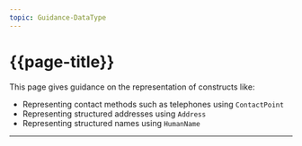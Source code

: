 ```yaml
---
topic: Guidance-DataType
---
```


# {{page-title}}

This page gives guidance on the representation of constructs like:
<ul>
<li>Representing contact methods such as telephones using <code>ContactPoint</code></li>
<li>Representing structured addresses using <code>Address</code></li>
<li>Representing structured names using <code>HumanName</code></li>
</ul>

---






